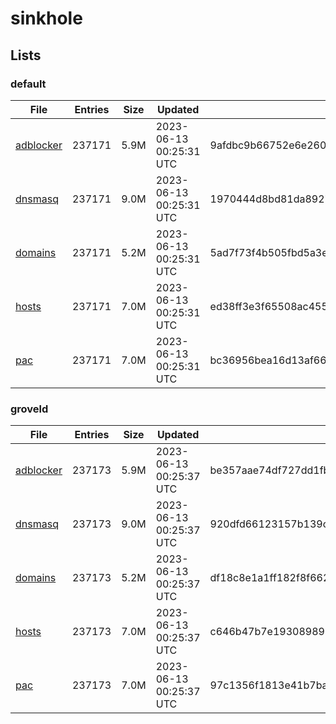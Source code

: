 # sinkhole

## Lists

### default

|File|Entries|Size|Updated|Hash|
|-|-|-|-|-|
|[adblocker](https://raw.githubusercontent.com/groveld/sinkhole/lists/default/adblocker.txt)|237171|5.9M|2023-06-13 00:25:31 UTC|9afdbc9b66752e6e260d2dd31904b07d581d09c544ebcfa4a46068d638aa787b|
|[dnsmasq](https://raw.githubusercontent.com/groveld/sinkhole/lists/default/dnsmasq.txt)|237171|9.0M|2023-06-13 00:25:31 UTC|1970444d8bd81da892751217f4d9a7c4cf73dd4c717fa4aa15a25ed17d870255|
|[domains](https://raw.githubusercontent.com/groveld/sinkhole/lists/default/domains.txt)|237171|5.2M|2023-06-13 00:25:31 UTC|5ad7f73f4b505fbd5a3e64c1fb5f5b770770ef76c703c25f38830a405f5ec32d|
|[hosts](https://raw.githubusercontent.com/groveld/sinkhole/lists/default/hosts.txt)|237171|7.0M|2023-06-13 00:25:31 UTC|ed38ff3e3f65508ac455852ceed62c8e55202cd30d21e10d0a1b4edacc71ffcd|
|[pac](https://raw.githubusercontent.com/groveld/sinkhole/lists/default/pac.txt)|237171|7.0M|2023-06-13 00:25:31 UTC|bc36956bea16d13af66957a067b9cd81ad52c32f6dabfc002b1a8691c506f7fe|

### groveld

|File|Entries|Size|Updated|Hash|
|-|-|-|-|-|
|[adblocker](https://raw.githubusercontent.com/groveld/sinkhole/lists/groveld/adblocker.txt)|237173|5.9M|2023-06-13 00:25:37 UTC|be357aae74df727dd1fba73f3593387ed3564868ef01f54785f0acaeec4732aa|
|[dnsmasq](https://raw.githubusercontent.com/groveld/sinkhole/lists/groveld/dnsmasq.txt)|237173|9.0M|2023-06-13 00:25:37 UTC|920dfd66123157b139cfea18c75204135399af19a171db89225175308a06332d|
|[domains](https://raw.githubusercontent.com/groveld/sinkhole/lists/groveld/domains.txt)|237173|5.2M|2023-06-13 00:25:37 UTC|df18c8e1a1ff182f8f662ae3ee3e0287f67225eacb730cafa1e54d190011ccb3|
|[hosts](https://raw.githubusercontent.com/groveld/sinkhole/lists/groveld/hosts.txt)|237173|7.0M|2023-06-13 00:25:37 UTC|c646b47b7e193089892b720a8642e630451ff8f592391a9d7e262d620b1c4623|
|[pac](https://raw.githubusercontent.com/groveld/sinkhole/lists/groveld/pac.txt)|237173|7.0M|2023-06-13 00:25:37 UTC|97c1356f1813e41b7baaca910bf3eeb26e277a248c2b842767edce49d953a1c3|

